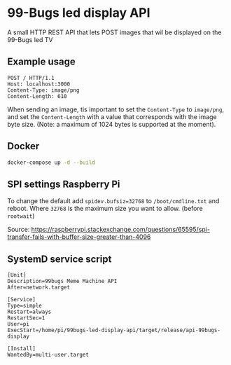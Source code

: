 # 99-Bugs led display API

A small HTTP REST API that lets POST images that wil be displayed on the 99-Bugs led TV

## Example usage

```
POST / HTTP/1.1
Host: localhost:3000
Content-Type: image/png
Content-Length: 610
```

When sending an image, tis important to set the `Content-Type` to `image/png`, and set the `Content-Length` with a value that corresponds with the image byte size. (Note: a maximum of 1024 bytes is supported at the moment).


## Docker

```bash
docker-compose up -d --build
```

<!-- ## Cross-compilation using Docker

The Dockerfile is setup to use cross compilation tools.

This is inspired by:
* https://medium.com/@wizofe/cross-compiling-rust-for-arm-e-g-raspberry-pi-using-any-os-11711ebfc52b
* http://whitfin.io/speeding-up-rust-docker-builds/ -->

## SPI settings Raspberry Pi

To change the default add `spidev.bufsiz=32768` to `/boot/cmdline.txt` and reboot. Where `32768` is the maximum size you want to allow. (before `rootwait`)

Source: https://raspberrypi.stackexchange.com/questions/65595/spi-transfer-fails-with-buffer-size-greater-than-4096

## SystemD service script

```
[Unit]
Description=99bugs Meme Machine API
After=network.target

[Service]
Type=simple
Restart=always
RestartSec=1
User=pi
ExecStart=/home/pi/99bugs-led-display-api/target/release/api-99bugs-display

[Install]
WantedBy=multi-user.target
```
